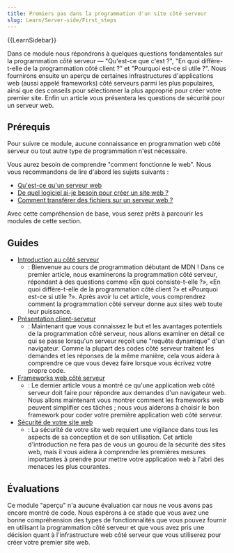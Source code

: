 ```yaml
---
title: Premiers pas dans la programmation d'un site côté serveur
slug: Learn/Server-side/First_steps
---
```


{{LearnSidebar}}

Dans ce module nous répondrons à quelques questions fondamentales sur la programmation côté serveur — "Qu'est-ce que c'est ?", "En quoi diffère-t-elle de la programmation côté client ?" et "Pourquoi est-ce si utile ?". Nous fournirons ensuite un aperçu de certaines infrastructures d'applications web (aussi appelé frameworks) côté serveurs parmi les plus populaires, ainsi que des conseils pour sélectionner la plus approprié pour créer votre premier site. Enfin un article vous présentera les questions de sécurité pour un serveur web.

## Prérequis

Pour suivre ce module, aucune connaissance en programmation web côté serveur ou tout autre type de programmation n'est nécessaire.

Vous aurez besoin de comprendre "comment fonctionne le web". Nous vous recommandons de lire d'abord les sujets suivants :

- [Qu'est-ce qu'un serveur web](/fr/docs/Learn/Common_questions/Web_mechanics/What_is_a_web_server)
- [De quel logiciel ai-je besoin pour créer un site web ?](/fr/docs/Learn/Common_questions/Tools_and_setup/What_software_do_I_need)
- [Comment transférer des fichiers sur un serveur web ?](/fr/docs/Learn/Common_questions/Tools_and_setup/Upload_files_to_a_web_server)

Avec cette compréhension de base, vous serez prêts à parcourir les modules de cette section.

## Guides

- [Introduction au côté serveur](/fr/docs/Learn/Server-side/First_steps/Introduction)
  - : Bienvenue au cours de programmation débutant de MDN ! Dans ce premier article, nous examinerons la programmation côté serveur, répondant à des questions comme «En quoi consiste-t-elle ?», «En quoi diffère-t-elle de la programmation côté client ?» et «Pourquoi est-ce si utile ?». Après avoir lu cet article, vous comprendrez comment la programmation côté serveur donne aux sites web toute leur puissance.
- [Présentation client-serveur](/fr/docs/Learn/Server-side/First_steps/Client-Server_overview)
  - : Maintenant que vous connaissez le but et les avantages potentiels de la programmation côté serveur, nous allons examiner en détail ce qui se passe lorsqu'un serveur reçoit une "requête dynamique" d'un navigateur. Comme la plupart des codes côté serveur traitent les demandes et les réponses de la même manière, cela vous aidera à comprendre ce que vous devez faire lorsque vous écrivez votre propre code.
- [Frameworks web côté serveur](/fr/docs/Learn/Server-side/First_steps/Web_frameworks)
  - : Le dernier article vous a montré ce qu'une application web côté serveur doit faire pour répondre aux demandes d'un navigateur web. Nous allons maintenant vous montrer comment les frameworks web peuvent simplifier ces tâches ; nous vous aiderons à choisir le bon framework pour coder votre première application web côté serveur.
- [Sécurité de votre site web](/fr/docs/Learn/Server-side/First_steps/Website_security)
  - : La sécurité de votre site web requiert une vigilance dans tous les aspects de sa conception et de son utilisation. Cet article d'introduction ne fera pas de vous un gourou de la sécurité des sites web, mais il vous aidera à comprendre les premières mesures importantes à prendre pour mettre votre application web à l'abri des menaces les plus courantes.

## Évaluations

Ce module "aperçu" n'a aucune évaluation car nous ne vous avons pas encore montré de code. Nous espérons à ce stade que vous avez une bonne compréhension des types de fonctionnalités que vous pouvez fournir en utilisant la programmation côté serveur et que vous avez pris une décision quant à l'infrastructure web côté serveur que vous utiliserez pour créer votre premier site web.
